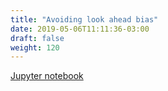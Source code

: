 ```yaml
---
title: "Avoiding look ahead bias"
date: 2019-05-06T11:11:36-03:00
draft: false
weight: 120
---
```

[Jupyter notebook](https://nbviewer.jupyter.org/github/gmoncarz/machine_learning_tour/blob/master/notebooks/02_linear_regression_part_03__no_look_ahead_bias.ipynb)

<div> 
    <object type="text/html" width="100%" height="1000" data="https://nbviewer.jupyter.org/github/gmoncarz/machine_learning_tour/blob/master/notebooks/02_linear_regression_part_03__no_look_ahead_bias.ipynb">
    </object>
</div>



